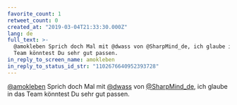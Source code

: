 ```yaml
---
favorite_count: 1
retweet_count: 0
created_at: "2019-03-04T21:33:30.000Z"
lang: de
full_text: >-
  @amokleben Sprich doch Mal mit @dwass von @SharpMind_de, ich glaube in das
  Team könntest Du sehr gut passen.
in_reply_to_screen_name: amokleben
in_reply_to_status_id_str: "1102676640952393728"
---
```


[@amokleben](https://twitter.com/amokleben) Sprich doch Mal mit
[@dwass](https://twitter.com/dwass) von
[@SharpMind_de](https://twitter.com/SharpMind_de), ich glaube in das Team
könntest Du sehr gut passen.
